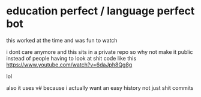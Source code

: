 # education perfect / language perfect bot

this worked at the time and was fun to watch

i dont care anymore and this sits in a private repo so why not make it public instead of people having to look at shit code like this
https://www.youtube.com/watch?v=6daJph8Qg8g

lol

also it uses v# because i actually want an easy history not just shit commits
